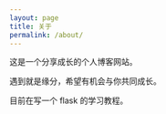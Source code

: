 ```yaml
---
layout: page
title: 关于
permalink: /about/
---
```


这是一个分享成长的个人博客网站。

遇到就是缘分，希望有机会与你共同成长。

目前在写一个 flask 的学习教程。